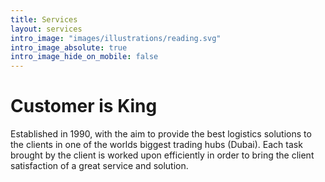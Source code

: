 ```yaml
---
title: Services
layout: services
intro_image: "images/illustrations/reading.svg"
intro_image_absolute: true
intro_image_hide_on_mobile: false
---
```


# Customer is King

Established in 1990, with the aim to provide the best logistics solutions to the clients in one of the worlds biggest trading hubs (Dubai). Each task brought by the client is worked upon efficiently in order to bring the client satisfaction of a great service and solution. 
